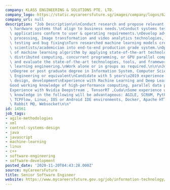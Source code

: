 ```yaml
---
company: KLASS ENGINEERING & SOLUTIONS PTE. LTD.
company_logo: https://static.mycareersfuture.sg/images/company/logos/62f254c16c3da1facb29022d19295082/klass-engineering-solutions.png
company_url: null
description: "Job Description\n\nConduct research and propose relevant software and\
  \ hardware systems that align to business needs.\nConduct systems testing to ensure\
  \ applications conform to user & operating requirements.\nDevelop advanced video\
  \ processing, Image transformation and video analytics technologies, including prototyping,\
  \ testing and bug fixing\nTurn researched machine learning models created by data\
  \ scientists/academician into end-to-end production grade system.\nOptimize efficiency\
  \ of machine learning algorithm by applying state-of-the-art technologies, i.e.\
  \ distributed computing, concurrent programming, or GPU parallel computing.\nStudy\
  \ and evaluate the state-of-the-art technologies, tools, and frameworks of machine\
  \ learning engineering.\nWork alone or in groups as required.\n\n\nJob Requirements\n\
  \nDegree or post graduate degree in Information System, Computer Science or Computer\
  \ Engineering or equivalent\nCandidate with 5 years\u2019 experience in systems\
  \ design, development\nExperience with Machine Learning and Deep Learning (DNN)\n\
  Good working knowledge of high-performance computing, parallel data processing,\n\
  Experience with Nvidia Deepstream , TensorRT ,Cuda\nSome experience with or good\
  \ knowledge in the following will be advantageous: AGILE, SCRUM, Python, OpenCV,\
  \ TCPFlow, Linux, IOS or Android IDE environments, Docker, Apache HTTPD, Celery,\
  \ Rabbit MQ, Websocket\n\n"
id: 14561
job_tags:
- agile-methodologies
- xml
- control-systems-design
- java
- javascript
- machine-learning
- linux
- c++
- software-engineering
- software-development
posted_date: '2020-11-20T04:43:28.000Z'
source: myCareersFuture
title: Senior Software Engineer
website: https://www.mycareersfuture.gov.sg/job/information-technology/senior-software-engineer-klass-engineering-solutions-3004b71aff0ce7ca3dfb9aada279932a
---
```

